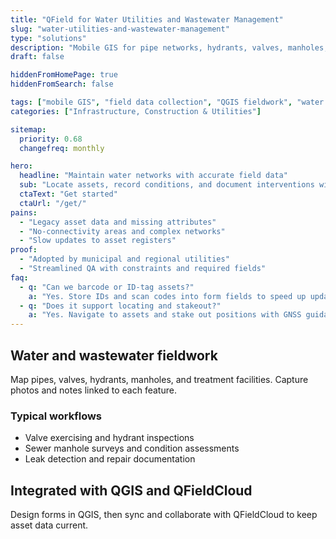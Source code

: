 ```yaml
---
title: "QField for Water Utilities and Wastewater Management"
slug: "water-utilities-and-wastewater-management"
type: "solutions"
description: "Mobile GIS for pipe networks, hydrants, valves, manholes, and treatment inspections."
draft: false

hiddenFromHomePage: true
hiddenFromSearch: false

tags: ["mobile GIS", "field data collection", "QGIS fieldwork", "water network", "wastewater", "sewer inspection"]
categories: ["Infrastructure, Construction & Utilities"]

sitemap:
  priority: 0.68
  changefreq: monthly

hero:
  headline: "Maintain water networks with accurate field data"
  sub: "Locate assets, record conditions, and document interventions with photos and forms."
  ctaText: "Get started"
  ctaUrl: "/get/"
pains:
  - "Legacy asset data and missing attributes"
  - "No-connectivity areas and complex networks"
  - "Slow updates to asset registers"
proof:
  - "Adopted by municipal and regional utilities"
  - "Streamlined QA with constraints and required fields"
faq:
  - q: "Can we barcode or ID-tag assets?"
    a: "Yes. Store IDs and scan codes into form fields to speed up updates."
  - q: "Does it support locating and stakeout?"
    a: "Yes. Navigate to assets and stake out positions with GNSS guidance."
---
```


## Water and wastewater fieldwork
Map pipes, valves, hydrants, manholes, and treatment facilities. Capture photos and notes linked to each feature.

### Typical workflows
- Valve exercising and hydrant inspections
- Sewer manhole surveys and condition assessments
- Leak detection and repair documentation

## Integrated with QGIS and QFieldCloud
Design forms in QGIS, then sync and collaborate with QFieldCloud to keep asset data current.
